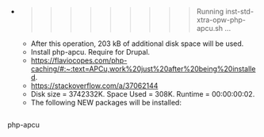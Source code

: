 * >>>>>>>>> Running inst-std-xtra-opw-php-apcu.sh ...
  * After this operation, 203 kB of additional disk space will be used.
  * Install php-apcu. Require for Drupal.
  * https://flaviocopes.com/php-caching/#:~:text=APCu,work%20just%20after%20being%20installed.
  * https://stackoverflow.com/a/37062144
  * Disk size = 3742332K. Space Used = 308K. Runtime = 00:00:00:02.
  * The following NEW packages will be installed:
  ```bash
php-apcu
  ```
